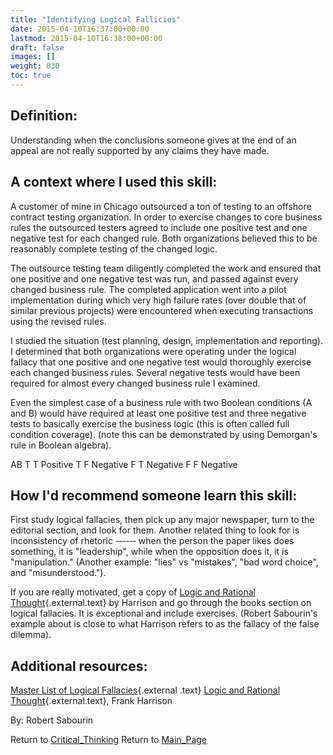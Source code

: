 ```yaml
---
title: "Identifying Logical Fallicies"
date: 2015-04-10T16:37:00+00:00
lastmod: 2015-04-10T16:38:00+00:00
draft: false
images: []
weight: 030
toc: true
---
```


## Definition:

Understanding when the conclusions someone gives at the end of an appeal are not really supported by any claims they have made.

## A context where I used this skill:

A customer of mine in Chicago outsourced a ton of testing to an offshore contract testing organization.
In order to exercise changes to core business rules the outsourced testers agreed to include one positive test and one negative test for each changed rule.
Both organizations believed this to be reasonably complete testing of the changed logic.

The outsource testing team diligently completed the work and ensured that one positive and one negative test was run, and passed against every changed business rule.
The completed application went into a pilot implementation during which very high failure rates (over double that of similar previous projects) were encountered when executing transactions using the revised rules.

I studied the situation (test planning, design, implementation and reporting).
I determined that both organizations were operating under the logical fallacy that one positive and one negative test would thoroughly exercise each changed business rules.
Several negative tests would have been required for almost every changed business rule I examined.

Even the simplest case of a business rule with two Boolean conditions (A and B) would have required at least one positive test and three negative tests to basically exercise the business logic (this is often called full condition coverage).
(note this can be demonstrated by using Demorgan\'s rule in Boolean algebra).

AB
T T Positive
T F Negative
F T Negative
F F Negative

## How I\'d recommend someone learn this skill:

First study logical fallacies, then pick up any major newspaper, turn to the editorial section, and look for them.
Another related thing to look for is inconsistency of rhetoric -‐‑-‐‑ when the person the paper likes does something, it is \"leadership\", while when the opposition does it, it is \"manipulation.\"
(Another example: \"lies\" vs \"mistakes\", \"bad word choice\", and \"misunderstood.\").

If you are really motivated, get a copy of [Logic and Rational Thought](http://www.amazon.com/Logic-Rational-Thought-Frank-Harrison/dp/0314668144){.external.text} by Harrison and go through the books section on logical fallacies.
It is exceptional and include exercises.
(Robert Sabourin\'s example about is close to what Harrison refers to as the fallacy of the false dilemma).

## Additional resources:

[Master List of Logical Fallacies](http://utminers.utep.edu/omwilliamson/ENGL1311/fallacies.htm){.external .text}
[Logic and Rational Thought](http://www.amazon.com/Logic-Rational-Thought-Frank-Harrison/dp/0314668144){.external.text}, Frank Harrison


By: Robert Sabourin

Return to
[Critical\_Thinking](Critical_Thinking.html?title=Critical_Thinking "Critical Thinking")
Return to [Main\_Page](Main_Page.html?title=Main_Page "Main Page")
